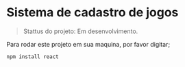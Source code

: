 <h1>Sistema de cadastro de jogos</h1>

> Stattus do projeto: Em desenvolvimento.

Para rodar este projeto em sua maquina, por favor digitar;

```
npm install react
```
